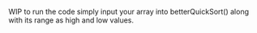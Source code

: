 WIP
to run the code simply input your array into betterQuickSort() along with its range as high and low values.
